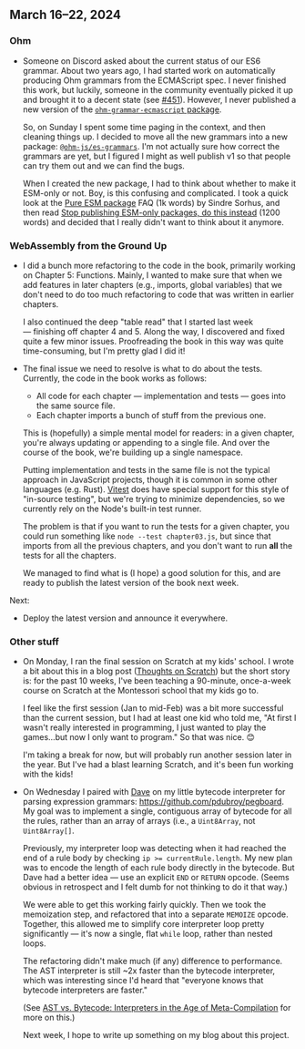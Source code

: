 ## March 16–22, 2024

### Ohm

- Someone on Discord asked about the current status of our ES6 grammar. About two years ago, I had started work on automatically producing Ohm grammars from the ECMAScript spec. I never finished this work, but luckily, someone in the community eventually picked it up and brought it to a decent state (see [#451](https://github.com/ohmjs/ohm/pull/451)). However, I never published a new version of the [`ohm-grammar-ecmascript` package](https://www.npmjs.com/package/ohm-grammar-ecmascript).

  So, on Sunday I spent some time paging in the context, and then cleaning things up. I decided to move all the new grammars into a new package: [`@ohm-js/es-grammars`](https://www.npmjs.com/package/@ohm-js/es-grammars). I'm not actually sure how correct the grammars are yet, but I figured I might as well publish v1 so that people can try them out and we can find the bugs.

  When I created the new package, I had to think about whether to make it ESM-only or not. Boy, is this confusing and complicated. I took a quick look at the [Pure ESM package](https://gist.github.com/sindresorhus/a39789f98801d908bbc7ff3ecc99d99c) FAQ (1k words) by Sindre Sorhus, and then read [Stop publishing ESM-only packages, do this instead](https://blog.devgenius.io/stop-publishing-esm-only-packages-do-this-instead-8488c1a289ab) (1200 words) and decided that I really didn't want to think about it anymore.

### WebAssembly from the Ground Up

- I did a bunch more refactoring to the code in the book, primarily working on Chapter 5: Functions. Mainly, I wanted to make sure that when we add features in later chapters (e.g., imports, global variables) that we don't need to do too much refactoring to code that was written in earlier chapters.

  I also continued the deep "table read" that I started last week — finishing off chapter 4 and 5. Along the way, I discovered and fixed quite a few minor issues. Proofreading the book in this way was quite time-consuming, but I'm pretty glad I did it!

- The final issue we need to resolve is what to do about the tests. Currently, the code in the book works as follows:

  - All code for each chapter — implementation and tests — goes into the same source file.
  - Each chapter imports a bunch of stuff from the previous one.

  This is (hopefully) a simple mental model for readers: in a given chapter, you're always updating or appending to a single file. And over the course of the book, we're building up a single namespace.

  Putting implementation and tests in the same file is not the typical approach in JavaScript projects, though it is common in some other languages (e.g. Rust). [Vitest](https://vitest.dev/guide/in-source) does have special support for this style of "in-source testing", but we're trying to minimize dependencies, so we currently rely on the Node's built-in test runner.

  The problem is that if you want to run the tests for a given chapter, you could run something like `node --test chapter03.js`, but since that imports from all the previous chapters, and you don't want to run **all** the tests for all the chapters.

  We managed to find what is (I hope) a good solution for this, and are ready to publish the latest version of the book next week.

Next:

- Deploy the latest version and announce it everywhere.

### Other stuff

- On Monday, I ran the final session on Scratch at my kids' school. I wrote a bit about this in a blog post ([Thoughts on Scratch](https://dubroy.com/blog/thoughts-on-scratch/)) but the short story is: for the past 10 weeks, I've been teaching a 90-minute, once-a-week course on Scratch at the Montessori school that my kids go to.

  I feel like the first session (Jan to mid-Feb) was a bit more successful than the current session, but I had at least one kid who told me, "At first I wasn't really interested in programming, I just wanted to play the games…but now I only want to program." So that was nice. 😊

  I'm taking a break for now, but will probably run another session later in the year. But I've had a blast learning Scratch, and it's been fun working with the kids!

- On Wednesday I paired with [Dave](https://twitter.com/davidbalbert) on my little bytecode interpreter for parsing expression grammars: https://github.com/pdubroy/pegboard. My goal was to implement a single, contiguous array of bytecode for all the rules, rather than an array of arrays (i.e., a `Uint8Array`, not `Uint8Array[]`.

  Previously, my interpreter loop was detecting when it had reached the end of a rule body by checking `ip >= currentRule.length`. My new plan was to encode the length of each rule body directly in the bytecode. But Dave had a better idea — use an explicit `END` or `RETURN` opcode. (Seems obvious in retrospect and I felt dumb for not thinking to do it that way.)

  We were able to get this working fairly quickly. Then we took the memoization step, and refactored that into a separate `MEMOIZE` opcode. Together, this allowed me to simplify core interpreter loop pretty significantly — it's now a single, flat `while` loop, rather than nested loops.

  The refactoring didn't make much (if any) difference to performance. The AST interpreter is still ~2x faster than the bytecode interpreter, which was interesting since I'd heard that "everyone knows that bytecode interpreters are faster."

  (See [AST vs. Bytecode: Interpreters in the Age of Meta-Compilation](https://stefan-marr.de/papers/oopsla-larose-et-al-ast-vs-bytecode-interpreters-in-the-age-of-meta-compilation/) for more on this.)

  Next week, I hope to write up something on my blog about this project.
